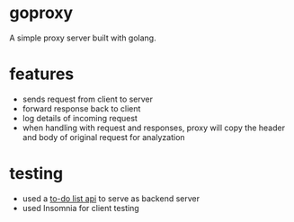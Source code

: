 # goproxy
A simple proxy server built with golang.

# features
- sends request from client to server
- forward response back to client
- log details of incoming request
- when handling with request and responses, proxy will copy the header and body of original request for analyzation

# testing
- used a [to-do list api](github.com/Cwjiee/todo-list-api) to serve as backend server
- used Insomnia for client testing

